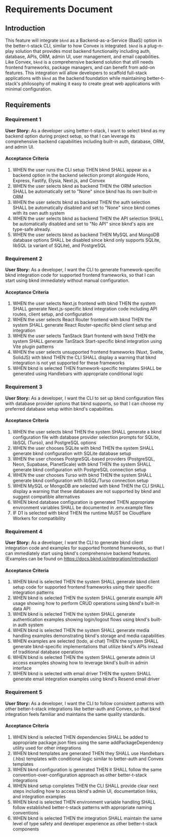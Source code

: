 # Requirements Document

## Introduction

This feature will integrate `bknd` as a Backend-as-a-Service (BaaS) option in the better-t-stack CLI, similar to how Convex is integrated. `bknd` is a plug-n-play solution that provides most backend functionality including auth, database, APIs, ORM, admin UI, user management, and email capabilities. Like Convex, `bknd` is a comprehensive backend solution that still needs frontend frameworks, package managers, and can benefit from add-on features. This integration will allow developers to scaffold full-stack applications with `bknd` as the backend foundation while maintaining better-t-stack's philosophy of making it easy to create great web applications with minimal configuration.

## Requirements

### Requirement 1

**User Story:** As a developer using better-t-stack, I want to select bknd as my backend option during project setup, so that I can leverage its comprehensive backend capabilities including built-in auth, database, ORM, and admin UI.

#### Acceptance Criteria

1. WHEN the user runs the CLI setup THEN bknd SHALL appear as a backend option in the backend selection prompt alongside Hono, Express, Fastify, Elysia, Next.js, and Convex
2. WHEN the user selects bknd as backend THEN the ORM selection SHALL be automatically set to "None" since bknd has its own built-in ORM
3. WHEN the user selects bknd as backend THEN the auth selection SHALL be automatically disabled and set to "None" since bknd comes with its own auth system
4. WHEN the user selects bknd as backend THEN the API selection SHALL be automatically disabled and set to "No API" since bknd's apis are type-safe already.
5. WHEN the user selects bknd as backend THEN MySQL and MongoDB database options SHALL be disabled since bknd only supports SQLite, libSQL (a variant of SQLite), and PostgreSQL

### Requirement 2

**User Story:** As a developer, I want the CLI to generate framework-specific bknd integration code for supported frontend frameworks, so that I can start using bknd immediately without manual configuration.

#### Acceptance Criteria

1. WHEN the user selects Next.js frontend with bknd THEN the system SHALL generate Next.js-specific bknd integration code including API routes, client setup, and configuration
2. WHEN the user selects React Router frontend with bknd THEN the system SHALL generate React Router-specific bknd client setup and integration
3. WHEN the user selects TanStack Start frontend with bknd THEN the system SHALL generate TanStack Start-specific bknd integration using Vite plugin patterns
4. WHEN the user selects unsupported frontend frameworks (Nuxt, Svelte, SolidJS) with bknd THEN the CLI SHALL display a warning that bknd integration is not yet supported for these frameworks
5. WHEN bknd is selected THEN framework-specific templates SHALL be generated using Handlebars with appropriate conditional logic

### Requirement 3

**User Story:** As a developer, I want the CLI to set up bknd configuration files with database provider options that bknd supports, so that I can choose my preferred database setup within bknd's capabilities.

#### Acceptance Criteria

1. WHEN the user selects bknd THEN the system SHALL generate a bknd configuration file with database provider selection prompts for SQLite, libSQL (Turso), and PostgreSQL options
2. WHEN the user chooses SQLite with bknd THEN the system SHALL generate bknd configuration with SQLite database setup
3. WHEN the user chooses PostgreSQL-based providers (PostgreSQL, Neon, Supabase, PlanetScale) with bknd THEN the system SHALL generate bknd configuration with PostgreSQL connection setup
4. WHEN the user chooses Turso with bknd THEN the system SHALL generate bknd configuration with libSQL/Turso connection setup
5. WHEN MySQL or MongoDB are selected with bknd THEN the CLI SHALL display a warning that these databases are not supported by bknd and suggest compatible alternatives
6. WHEN bknd database configuration is generated THEN appropriate environment variables SHALL be documented in .env.example files
7. IF D1 is selected with bknd THEN the runtime MUST be Cloudflare Workers for compatibility

### Requirement 4

**User Story:** As a developer, I want the CLI to generate bknd client integration code and examples for supported frontend frameworks, so that I can immediately start using bknd's comprehensive backend features. (Examples can be found on https://docs.bknd.io/integration/introduction)

#### Acceptance Criteria

1. WHEN bknd is selected THEN the system SHALL generate bknd client setup code for supported frontend frameworks using their specific integration patterns
2. WHEN bknd is selected THEN the system SHALL generate example API usage showing how to perform CRUD operations using bknd's built-in data API
3. WHEN bknd is selected THEN the system SHALL generate authentication examples showing login/logout flows using bknd's built-in auth system
4. WHEN bknd is selected THEN the system SHALL generate media handling examples demonstrating bknd's storage and media capabilities
5. WHEN examples are selected (todo, ai chat) THEN the system SHALL generate bknd-specific implementations that utilize bknd's APIs instead of traditional database operations
6. WHEN bknd is selected THEN the system SHALL generate admin UI access examples showing how to leverage bknd's built-in admin interface
7. WHEN bknd is selected with email driver THEN the system SHALL generate email integration examples using bknd's Resend email driver

### Requirement 5

**User Story:** As a developer, I want the CLI to follow consistent patterns with other better-t-stack integrations like better-auth and Convex, so that bknd integration feels familiar and maintains the same quality standards.

#### Acceptance Criteria

1. WHEN bknd is selected THEN dependencies SHALL be added to appropriate package.json files using the same addPackageDependency utility used for other integrations
2. WHEN bknd templates are generated THEN they SHALL use Handlebars (.hbs) templates with conditional logic similar to better-auth and Convex templates
3. WHEN bknd configuration is generated THEN it SHALL follow the same convention-over-configuration approach as other better-t-stack integrations
4. WHEN bknd setup completes THEN the CLI SHALL provide clear next steps including how to access bknd's admin UI, documentation links, and integration examples
5. WHEN bknd is selected THEN environment variable handling SHALL follow established better-t-stack patterns with appropriate naming conventions
6. WHEN bknd is selected THEN the integration SHALL maintain the same level of type safety and developer experience as other better-t-stack components